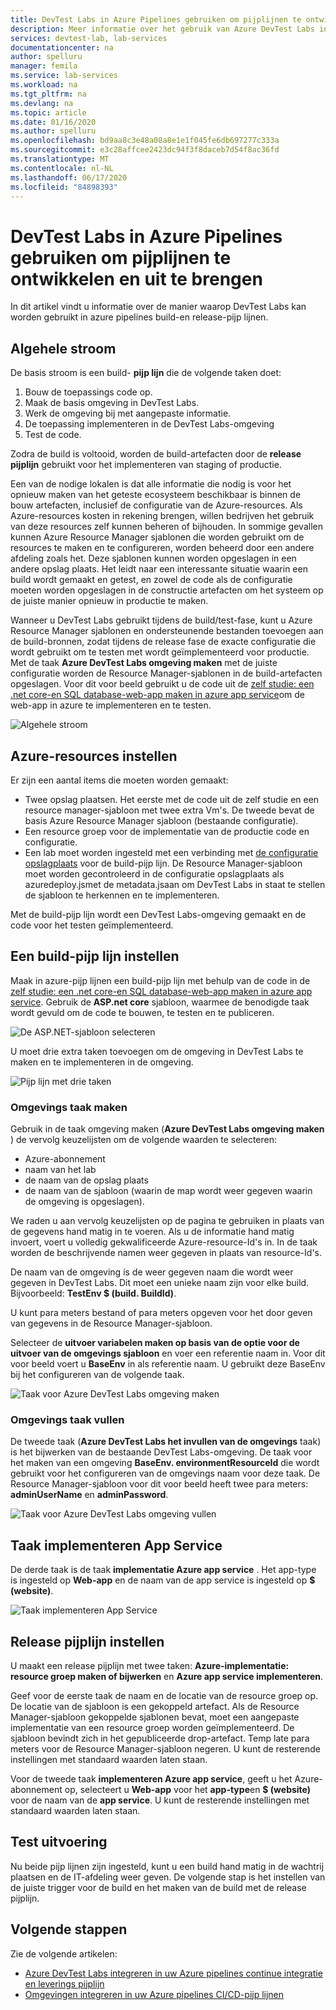 ```yaml
---
title: DevTest Labs in Azure Pipelines gebruiken om pijplijnen te ontwikkelen en uit te brengen
description: Meer informatie over het gebruik van Azure DevTest Labs in azure-pijp lijnen build-en release pijplijnen.
services: devtest-lab, lab-services
documentationcenter: na
author: spelluru
manager: femila
ms.service: lab-services
ms.workload: na
ms.tgt_pltfrm: na
ms.devlang: na
ms.topic: article
ms.date: 01/16/2020
ms.author: spelluru
ms.openlocfilehash: bd9aa8c3e48a08a8e1e1f045fe6db697277c333a
ms.sourcegitcommit: e3c28affcee2423dc94f3f8daceb7d54f8ac36fd
ms.translationtype: MT
ms.contentlocale: nl-NL
ms.lasthandoff: 06/17/2020
ms.locfileid: "84898393"
---
```

# <a name="use-devtest-labs-in-azure-pipelines-build-and-release-pipelines"></a>DevTest Labs in Azure Pipelines gebruiken om pijplijnen te ontwikkelen en uit te brengen
In dit artikel vindt u informatie over de manier waarop DevTest Labs kan worden gebruikt in azure pipelines build-en release-pijp lijnen. 

## <a name="overall-flow"></a>Algehele stroom
De basis stroom is een build- **pijp lijn** die de volgende taken doet:

1. Bouw de toepassings code op.
1. Maak de basis omgeving in DevTest Labs.
1. Werk de omgeving bij met aangepaste informatie.
1. De toepassing implementeren in de DevTest Labs-omgeving
1. Test de code. 

Zodra de build is voltooid, worden de build-artefacten door de **release pijplijn** gebruikt voor het implementeren van staging of productie. 

Een van de nodige lokalen is dat alle informatie die nodig is voor het opnieuw maken van het geteste ecosysteem beschikbaar is binnen de bouw artefacten, inclusief de configuratie van de Azure-resources. Als Azure-resources kosten in rekening brengen, willen bedrijven het gebruik van deze resources zelf kunnen beheren of bijhouden. In sommige gevallen kunnen Azure Resource Manager sjablonen die worden gebruikt om de resources te maken en te configureren, worden beheerd door een andere afdeling zoals het. Deze sjablonen kunnen worden opgeslagen in een andere opslag plaats. Het leidt naar een interessante situatie waarin een build wordt gemaakt en getest, en zowel de code als de configuratie moeten worden opgeslagen in de constructie artefacten om het systeem op de juiste manier opnieuw in productie te maken. 

Wanneer u DevTest Labs gebruikt tijdens de build/test-fase, kunt u Azure Resource Manager sjablonen en ondersteunende bestanden toevoegen aan de build-bronnen, zodat tijdens de release fase de exacte configuratie die wordt gebruikt om te testen met wordt geïmplementeerd voor productie. Met de taak **Azure DevTest Labs omgeving maken** met de juiste configuratie worden de Resource Manager-sjablonen in de build-artefacten opgeslagen. Voor dit voor beeld gebruikt u de code uit de [zelf studie: een .net core-en SQL database-web-app maken in azure app service](../app-service/app-service-web-tutorial-dotnetcore-sqldb.md)om de web-app in azure te implementeren en te testen.

![Algehele stroom](./media/use-devtest-labs-build-release-pipelines/overall-flow.png)

## <a name="set-up-azure-resources"></a>Azure-resources instellen
Er zijn een aantal items die moeten worden gemaakt:

- Twee opslag plaatsen. Het eerste met de code uit de zelf studie en een resource manager-sjabloon met twee extra Vm's. De tweede bevat de basis Azure Resource Manager sjabloon (bestaande configuratie).
- Een resource groep voor de implementatie van de productie code en configuratie.
- Een lab moet worden ingesteld met een verbinding met [de configuratie opslagplaats](devtest-lab-create-environment-from-arm.md) voor de build-pijp lijn. De Resource Manager-sjabloon moet worden gecontroleerd in de configuratie opslagplaats als azuredeploy.jsmet de metadata.jsaan om DevTest Labs in staat te stellen de sjabloon te herkennen en te implementeren.

Met de build-pijp lijn wordt een DevTest Labs-omgeving gemaakt en de code voor het testen geïmplementeerd.

## <a name="set-up-a-build-pipeline"></a>Een build-pijp lijn instellen
Maak in azure-pijp lijnen een build-pijp lijn met behulp van de code in de [zelf studie: een .net core-en SQL database-web-app maken in azure app service](../app-service/app-service-web-tutorial-dotnetcore-sqldb.md). Gebruik de **ASP.net core** sjabloon, waarmee de benodigde taak wordt gevuld om de code te bouwen, te testen en te publiceren.

![De ASP.NET-sjabloon selecteren](./media/use-devtest-labs-build-release-pipelines/select-asp-net.png)

U moet drie extra taken toevoegen om de omgeving in DevTest Labs te maken en te implementeren in de omgeving.

![Pijp lijn met drie taken](./media/use-devtest-labs-build-release-pipelines/pipeline-tasks.png)

### <a name="create-environment-task"></a>Omgevings taak maken
Gebruik in de taak omgeving maken (**Azure DevTest Labs omgeving maken** ) de vervolg keuzelijsten om de volgende waarden te selecteren:

- Azure-abonnement
- naam van het lab
- de naam van de opslag plaats
- de naam van de sjabloon (waarin de map wordt weer gegeven waarin de omgeving is opgeslagen). 

We raden u aan vervolg keuzelijsten op de pagina te gebruiken in plaats van de gegevens hand matig in te voeren. Als u de informatie hand matig invoert, voert u volledig gekwalificeerde Azure-resource-Id's in. In de taak worden de beschrijvende namen weer gegeven in plaats van resource-Id's. 

De naam van de omgeving is de weer gegeven naam die wordt weer gegeven in DevTest Labs. Dit moet een unieke naam zijn voor elke build. Bijvoorbeeld: **TestEnv $ (build. BuildId)**. 

U kunt para meters bestand of para meters opgeven voor het door geven van gegevens in de Resource Manager-sjabloon. 

Selecteer de **uitvoer variabelen maken op basis van de optie voor de uitvoer van de omgevings sjabloon** en voer een referentie naam in. Voor dit voor beeld voert u **BaseEnv** in als referentie naam. U gebruikt deze BaseEnv bij het configureren van de volgende taak. 

![Taak voor Azure DevTest Labs omgeving maken](./media/use-devtest-labs-build-release-pipelines/create-environment.png)

### <a name="populate-environment-task"></a>Omgevings taak vullen
De tweede taak (**Azure DevTest Labs het invullen van de omgevings** taak) is het bijwerken van de bestaande DevTest Labs-omgeving. De taak voor het maken van een omgeving **BaseEnv. environmentResourceId** die wordt gebruikt voor het configureren van de omgevings naam voor deze taak. De Resource Manager-sjabloon voor dit voor beeld heeft twee para meters: **adminUserName** en **adminPassword**. 

![Taak voor Azure DevTest Labs omgeving vullen](./media/use-devtest-labs-build-release-pipelines/populate-environment.png)

## <a name="app-service-deploy-task"></a>Taak implementeren App Service
De derde taak is de taak **implementatie Azure app service** . Het app-type is ingesteld op **Web-app** en de naam van de app service is ingesteld op **$ (website)**.

![Taak implementeren App Service](./media/use-devtest-labs-build-release-pipelines/app-service-deploy.png)

## <a name="set-up-release-pipeline"></a>Release pijplijn instellen
U maakt een release pijplijn met twee taken: **Azure-implementatie: resource groep maken of bijwerken** en **Azure app service implementeren**. 

Geef voor de eerste taak de naam en de locatie van de resource groep op. De locatie van de sjabloon is een gekoppeld artefact. Als de Resource Manager-sjabloon gekoppelde sjablonen bevat, moet een aangepaste implementatie van een resource groep worden geïmplementeerd. De sjabloon bevindt zich in het gepubliceerde drop-artefact. Temp late para meters voor de Resource Manager-sjabloon negeren. U kunt de resterende instellingen met standaard waarden laten staan. 

Voor de tweede taak **implementeren Azure app service**, geeft u het Azure-abonnement op, selecteert u **Web-app** voor het **app-type**en **$ (website)** voor de naam van de **app service**. U kunt de resterende instellingen met standaard waarden laten staan. 

## <a name="test-run"></a>Test uitvoering
Nu beide pijp lijnen zijn ingesteld, kunt u een build hand matig in de wachtrij plaatsen en de IT-afdeling weer geven. De volgende stap is het instellen van de juiste trigger voor de build en het maken van de build met de release pijplijn.

## <a name="next-steps"></a>Volgende stappen
Zie de volgende artikelen:

- [Azure DevTest Labs integreren in uw Azure pipelines continue integratie en leverings pijplijn](devtest-lab-integrate-ci-cd.md)
- [Omgevingen integreren in uw Azure pipelines CI/CD-pijp lijnen](integrate-environments-devops-pipeline.md)

